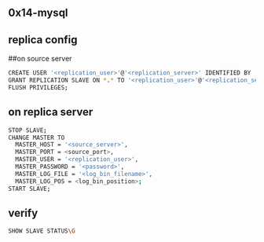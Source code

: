 ## 0x14-mysql

## replica config

##on source server

```bash
CREATE USER '<replication_user>'@'<replication_server>' IDENTIFIED BY '<password>';
GRANT REPLICATION SLAVE ON *.* TO '<replication_user>'@'<replication_server>';
FLUSH PRIVILEGES;
```

## on replica server

```bash
STOP SLAVE;
CHANGE MASTER TO
  MASTER_HOST = '<source_server>',
  MASTER_PORT = <source_port>,
  MASTER_USER = '<replication_user>',
  MASTER_PASSWORD = '<password>',
  MASTER_LOG_FILE = '<log_bin_filename>',
  MASTER_LOG_POS = <log_bin_position>;
START SLAVE;
```
## verify

```bash
SHOW SLAVE STATUS\G
```
